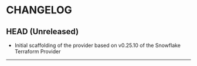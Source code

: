 CHANGELOG
=========

## HEAD (Unreleased)
* Initial scaffolding of the provider based on v0.25.10 of the Snowflake Terraform Provider

---
